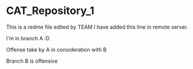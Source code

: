 # CAT_Repository_1
This is a redme file edited by TEAM 
I have added this line in remote server.


I'm in branch A :D


Offense take by A in consideration with B


Branch B is offensive
